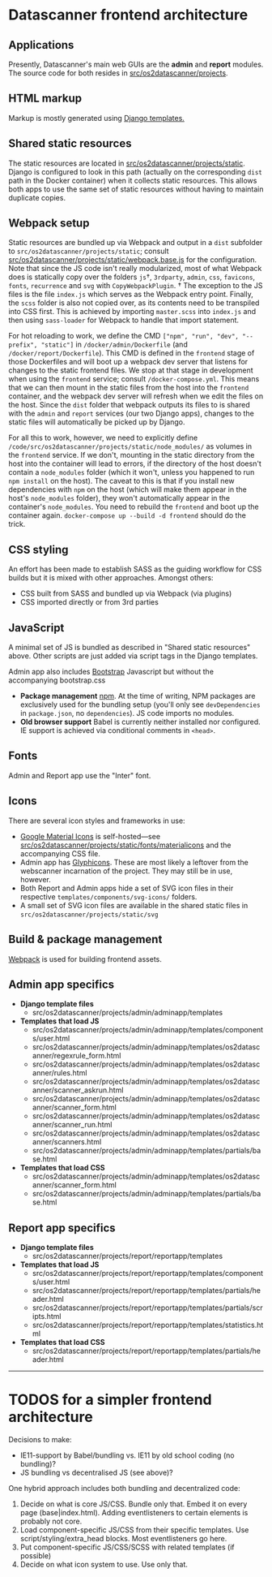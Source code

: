 # Datascanner frontend architecture


## Applications

Presently, Datascanner's main web GUIs are the **admin** and **report**
modules. The source code for both resides in
[src/os2datascanner/projects](./src/os2datascanner/projects).


## HTML markup

Markup is mostly generated using [Django
templates.](https://docs.djangoproject.com/en/3.2/topics/templates/)


## Shared static resources

The static resources are located in
[src/os2datascanner/projects/static](./src/os2datascanner/projects/static). Django is configured to look in this path (actually on the corresponding `dist` path in the Docker container) when it collects static resources. This allows both apps to use the same set of static resources without
having to maintain duplicate copies.

## Webpack setup

Static resources are bundled up via
Webpack and output in a `dist` subfolder to `src/os2datascanner/projects/static`; consult
[src/os2datascanner/projects/static/webpack.base.js](./src/os2datascanner/projects/static/webpack.base.js)
for the configuration. Note that since the JS code isn't really modularized,
most of what Webpack does is statically copy over the folders `js`&dagger;, `3rdparty`, `admin`, `css`, `favicons`, `fonts`, `recurrence` and `svg` with `CopyWebpackPlugin`. &dagger; The exception to the JS files is the file `index.js` which serves as the Webpack entry point. Finally, the `scss` folder is also not copied over, as its contents need to be transpiled into CSS first. This is achieved by importing `master.scss` into `index.js` and then using `sass-loader` for Webpack to handle that import statement.

For hot reloading to work, we define the CMD `["npm", "run", "dev", "--prefix", "static"]`
in `/docker/admin/Dockerfile` (and `/docker/report/Dockerfile`). This CMD is defined
in the `frontend` stage of those Dockerfiles and will boot up a webpack dev server
that listens for changes to the static frontend files. We stop at that stage in
development when using the `frontend` service; consult `/docker-compose.yml`.
This means that we can then mount in the static files from the host into the
`frontend` container, and the webpack dev server will refresh when we edit the
files on the host. Since the `dist` folder that webpack outputs its files to is
shared with the `admin` and `report` services (our two Django apps), changes
to the static files will automatically be picked up by Django.

For all this to work, however, we need to explicitly define
`/code/src/os2datascanner/projects/static/node_modules/` as volumes in the `frontend`
service. If we don't, mounting in the static directory from the host into the
container will lead to errors, if the directory of the host doesn't contain a
`node_modules` folder (which it won't, unless you happened to run `npm install`
on the host). The caveat to this is that if you install new dependencies with
`npm` on the host (which will make them appear in the host's `node_modules` folder),
they won't automatically appear in the container's `node_modules`. You need to
rebuild the `frontend` and boot up the container again.
`docker-compose up --build -d frontend` should do the trick.

## CSS styling

An effort has been made to establish SASS as the guiding workflow for CSS builds
but it is mixed with other approaches.
Amongst others:

* CSS built from SASS and bundled up via Webpack (via plugins)
* CSS imported directly or from 3rd parties

## JavaScript

A minimal set of JS is bundled as described in "Shared static resources" above. Other scripts are just added via script tags in the Django templates.

Admin app also includes [Bootstrap](https://getbootstrap.com/) Javascript but
without the accompanying bootstrap.css

* **Package management**
  [npm](https://www.npmjs.com/). At the time of writing, NPM packages are exclusively used for the bundling setup (you'll only see `devDependencies` in `package.json`, no `dependencies`). JS code imports no modules.
* **Old browser support**
  Babel is currently neither installed nor configured. IE support is achieved via conditional comments in `<head>`.


## Fonts

Admin and Report app use the "Inter" font.


## Icons

There are several icon styles and frameworks in use:

* [Google Material Icons](https://fonts.google.com/icons) is self-hosted—see [src/os2datascanner/projects/static/fonts/materialicons](src/os2datascanner/projects/static/fonts/materialicons) and the accompanying CSS file.
* Admin app has [Glyphicons](https://www.glyphicons.com/sets/halflings/).
  These are most likely a leftover from the webscanner incarnation of the project. They may still be in use, however.
* Both Report and Admin apps hide a set of SVG icon files in their respective
  `templates/components/svg-icons/` folders.
* A small set of SVG icon files are available in the shared static files in `src/os2datascanner/projects/static/svg`


## Build & package management

[Webpack](https://webpack.js.org/) is used for building frontend assets.


## Admin app specifics

* **Django template files**
    - src/os2datascanner/projects/admin/adminapp/templates
* **Templates that load JS**
    - src/os2datascanner/projects/admin/adminapp/templates/components/user.html
    - src/os2datascanner/projects/admin/adminapp/templates/os2datascanner/regexrule_form.html
    - src/os2datascanner/projects/admin/adminapp/templates/os2datascanner/rules.html
    - src/os2datascanner/projects/admin/adminapp/templates/os2datascanner/scanner_askrun.html
    - src/os2datascanner/projects/admin/adminapp/templates/os2datascanner/scanner_form.html
    - src/os2datascanner/projects/admin/adminapp/templates/os2datascanner/scanner_run.html
    - src/os2datascanner/projects/admin/adminapp/templates/os2datascanner/scanners.html
    - src/os2datascanner/projects/admin/adminapp/templates/partials/base.html
* **Templates that load CSS**
    - src/os2datascanner/projects/admin/adminapp/templates/os2datascanner/scanner_form.html
    - src/os2datascanner/projects/admin/adminapp/templates/partials/base.html


## Report app specifics

* **Django template files**
    - src/os2datascanner/projects/report/reportapp/templates
* **Templates that load JS**
    - src/os2datascanner/projects/report/reportapp/templates/components/user.html
    - src/os2datascanner/projects/report/reportapp/templates/partials/header.html
    - src/os2datascanner/projects/report/reportapp/templates/partials/scripts.html
    - src/os2datascanner/projects/report/reportapp/templates/statistics.html
* **Templates that load CSS**
    - src/os2datascanner/projects/report/reportapp/templates/partials/header.html


----------------------


# TODOS for a simpler frontend architecture

Decisions to make:

* IE11-support by Babel/bundling vs. IE11 by old school coding (no bundling)?
* JS bundling vs decentralised JS (see above)?

One hybrid approach includes both bundling and decentralized code:

1. Decide on what is core JS/CSS. Bundle only that.
   Embed it on every page (base|index.html).
   Adding eventlisteners to certain elements is probably not core.
2. Load component-specific JS/CSS from their specific templates.
   Use script/styling/extra_head blocks.
   Most eventlisteners go here.
3. Put component-specific JS/CSS/SCSS with related templates (if possible)
4. Decide on what icon system to use. Use only that.
